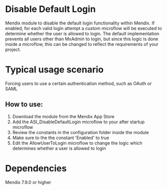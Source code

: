# Disable Default Login
Mendix module to disable the default login functionality within Mendix. If enabled, for each valid login attempt a custom microflow will be executed to determine whether the user is allowed to login. The default implementation prevents all users other than MxAdmin to login, but since this logic is done inside a microflow, this can be changed to reflect the requirements of your project.

# Typical usage scenario
Forcing users to use a certain authentication method, such as OAuth or SAML

## How to use:  
1) Download the module from the Mendix App Store
2) Add the ASt_DisableDefaultLogin microflow to your after startup microflow
3) Review the constants in the configuration folder inside the module
4) Make sure to the the constant 'Enabled' to true
5) Edit the AllowUserToLogin microflow to change the logic which determines whether a user is allowed to login

# Dependencies
Mendix 7.9.0 or higher
